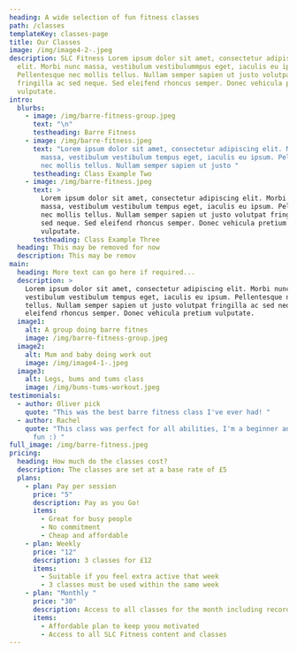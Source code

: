 ```yaml
---
heading: A wide selection of fun fitness classes
path: /classes
templateKey: classes-page
title: Our Classes
image: /img/image4-2-.jpeg
description: SLC Fitness Lorem ipsum dolor sit amet, consectetur adipiscing
  elit. Morbi nunc massa, vestibulum vestibulummpus eget, iaculis eu ipsum.
  Pellentesque nec mollis tellus. Nullam semper sapien ut justo volutpat
  fringilla ac sed neque. Sed eleifend rhoncus semper. Donec vehicula pretium
  vulputate.
intro:
  blurbs:
    - image: /img/barre-fitness-group.jpeg
      text: "\n"
      testheading: Barre Fitness
    - image: /img/barre-fitness.jpeg
      text: "Lorem ipsum dolor sit amet, consectetur adipiscing elit. Morbi nunc
        massa, vestibulum vestibulum tempus eget, iaculis eu ipsum. Pellentesque
        nec mollis tellus. Nullam semper sapien ut justo "
      testheading: Class Example Two
    - image: /img/barre-fitness.jpeg
      text: >
        Lorem ipsum dolor sit amet, consectetur adipiscing elit. Morbi nunc
        massa, vestibulum vestibulum tempus eget, iaculis eu ipsum. Pellentesque
        nec mollis tellus. Nullam semper sapien ut justo volutpat fringilla ac
        sed neque. Sed eleifend rhoncus semper. Donec vehicula pretium
        vulputate.
      testheading: Class Example Three
  heading: This may be removed for now
  description: This may be remov
main:
  heading: More text can go here if required...
  description: >
    Lorem ipsum dolor sit amet, consectetur adipiscing elit. Morbi nunc massa,
    vestibulum vestibulum tempus eget, iaculis eu ipsum. Pellentesque nec mollis
    tellus. Nullam semper sapien ut justo volutpat fringilla ac sed neque. Sed
    eleifend rhoncus semper. Donec vehicula pretium vulputate.
  image1:
    alt: A group doing barre fitnes
    image: /img/barre-fitness-group.jpeg
  image2:
    alt: Mum and baby doing work out
    image: /img/image4-1-.jpeg
  image3:
    alt: Legs, bums and tums class
    image: /img/bums-tums-workout.jpeg
testimonials:
  - author: Oliver pick
    quote: "This was the best barre fitness class I've ever had! "
  - author: Rachel
    quote: "This class was perfect for all abilities, I'm a beginner and had great
      fun :) "
full_image: /img/barre-fitness.jpeg
pricing:
  heading: How much do the classes cost?
  description: The classes are set at a base rate of £5
  plans:
    - plan: Pay per session
      price: "5"
      description: Pay as you Go!
      items:
        - Great for busy people
        - No commitment
        - Cheap and affordable
    - plan: Weekly
      price: "12"
      description: 3 classes for £12
      items:
        - Suitable if you feel extra active that week
        - 3 classes must be used within the same week
    - plan: "Monthly "
      price: "30"
      description: Access to all classes for the month including recordimgs
      items:
        - Affordable plan to keep yoou motivated
        - Access to all SLC Fitness content and classes
---
```


